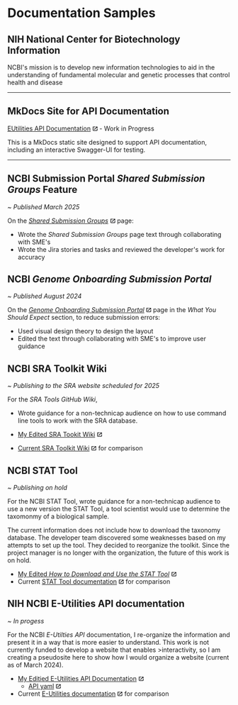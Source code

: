 # Documentation Samples

## NIH National Center for Biotechnology Information 
 NCBI's mission is to develop new information technologies to aid in the understanding of fundamental molecular and genetic processes that control health and disease

 ---

## MkDocs Site for API Documentation 


[EUtilities API Documentation](https://eutilities.github.io/site/) ![Offsite](images/offsite.jpg) - Work in Progress

This is a MkDocs static site designed to support API documentation, including an interactive Swagger-UI for testing.

---
## NCBI Submission Portal _Shared Submission Groups_ Feature

_~ Published March 2025_ 

On the [_Shared Submission Groups_](https://submit.ncbi.nlm.nih.gov/help/submission-groups/) ![offsite](images/offsite.jpg) page:

- Wrote the _Shared Submission Groups_ page text through collaborating with SME's
- Wrote the Jira stories and tasks and reviewed the developer's work for accuracy 

## NCBI _Genome Onboarding Submission Portal_

_~ Published August 2024_

 On the [_Genome Onboarding Submission Portal_](https://submit.ncbi.nlm.nih.gov/about/genome/) ![offsite](images/offsite.jpg) page in the _What You Should Expect_ section, to reduce submission errors: 

 - Used visual design theory to design the layout
 - Edited the text through collaborating with SME's to improve user guidance
 

## **NCBI SRA Toolkit Wiki**

_~ Publishing to the SRA website scheduled for 2025_

For the _SRA Tools GitHub Wiki_,  
- Wrote guidance for a non-technicap audience on how to use command line tools to work with the SRA database.  

 - [My Edited SRA Tookit Wiki](https://github.com/jenpetsmit/tk_wiki/wiki) ![offsite](images/offsite.jpg)
 - [Current SRA Toolkit Wiki](https://github.com/ncbi/sra-tools/wiki) ![offsite](images/offsite.jpg) for comparison

## **NCBI STAT Tool**

_~ Publishing on hold_

 For the NCBI STAT Tool, wrote guidance for a non-technicap audience to use a new version the STAT Tool, a tool scientist would use to determine the taxomonmy of a biological sample. 
 
 The current information does not include how to download the taxonomy database. The developer team discovered some weaknesses based on my attempts to set up the tool. They decided to reorganize the toolkit. Since the project manager is no longer with the organization, the future of this work is on hold.
 
  * [My Edited _How to Download and Use the STAT Tool_](https://github.com/jenpetsmit/STAT_Tool/blob/main/STAT_Tool.md) ![offsite](images/offsite.jpg)
  * Current [STAT Tool documentation](https://github.com/ncbi/ngs-tools/tree/tax/tools/tax) ![offsite](images/offsite.jpg) for comparison
 
## **NIH NCBI E-Utilities API documentation**

_~ In progess_

For the NCBI _E-Utilties API_ documentation, I re-organize the information and present it in a way that is more easier to understand. This work is not currently funded to develop a website that enables >interactivity, so I am creating a pseudosite here to show how I would organize a website (current as of March 2024). 

  - [My Editied E-Utilities API Documentation](https://github.com/jenpetsmit/eutilities/blob/main/getting_started.md) ![offsite](images/offsite.jpg)
    - [API yaml](https://github.com/jenpetsmit/eutilities/blob/main/eutils/yml.md) ![offsite](images/offsite.jpg)
  - Current [E-Utilities documentation](https://www.ncbi.nlm.nih.gov/books/NBK25500/) ![offsite](images/offsite.jpg) for comparison

